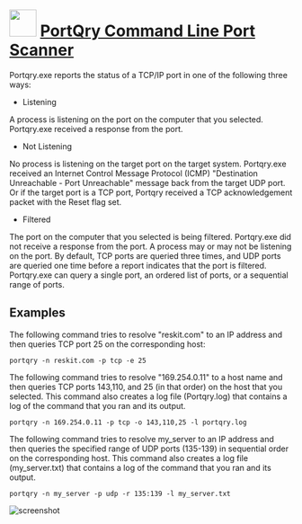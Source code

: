 ﻿# <img src="https://cdn.jsdelivr.net/gh/chtof/chocolatey-packages/manual/portqry/portqry.png" width="48" height="48"/> [PortQry Command Line Port Scanner](https://chocolatey.org/packages/portqry)

Portqry.exe reports the status of a TCP/IP port in one of the following three ways:
- Listening

A process is listening on the port on the computer that you selected. Portqry.exe received a response from the port.

- Not Listening

No process is listening on the target port on the target system. Portqry.exe received an Internet Control Message Protocol (ICMP) "Destination Unreachable - Port Unreachable" message back from the target UDP port. Or if the target port is a TCP port, Portqry received a TCP acknowledgement packet with the Reset flag set.

- Filtered

The port on the computer that you selected is being filtered. Portqry.exe did not receive a response from the port. A process may or may not be listening on the port. By default, TCP ports are queried three times, and UDP ports are queried one time before a report indicates that the port is filtered.
Portqry.exe can query a single port, an ordered list of ports, or a sequential range of ports.

## Examples
The following command tries to resolve "reskit.com" to an IP address and then queries TCP port 25 on the corresponding host:

`portqry -n reskit.com -p tcp -e 25`

The following command tries to resolve "169.254.0.11" to a host name and then queries TCP ports 143,110, and 25 (in that order) on the host that you selected. This command also creates a log file (Portqry.log) that contains a log of the command that you ran and its output.

`portqry -n 169.254.0.11 -p tcp -o 143,110,25 -l portqry.log`

The following command tries to resolve
my_server to an IP address and then queries the specified range of UDP ports (135-139) in sequential order on the corresponding host. This command also creates a log file (my_server.txt) that contains a log of the command that you ran and its output.

`portqry -n my_server -p udp -r 135:139 -l my_server.txt`

![screenshot](https://cdn.jsdelivr.net/gh/chtof/chocolatey-packages/manual/portqry/screenshot.png)